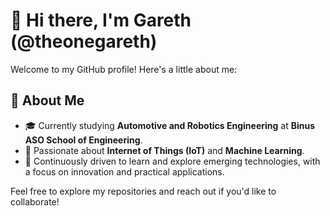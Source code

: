 # 👋 Hi there, I'm Gareth (@theonegareth)

Welcome to my GitHub profile! Here's a little about me:

## 🌟 About Me
- 🎓 Currently studying **Automotive and Robotics Engineering** at **Binus ASO School of Engineering**.
- 🤖 Passionate about **Internet of Things (IoT)** and **Machine Learning**.
- 🚀 Continuously driven to learn and explore emerging technologies, with a focus on innovation and practical applications.

Feel free to explore my repositories and reach out if you'd like to collaborate!
